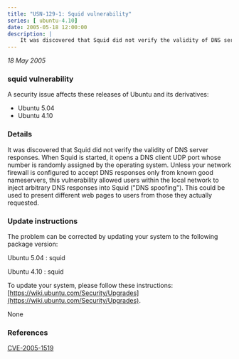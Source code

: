 ```yaml
---
title: "USN-129-1: Squid vulnerability"
series: [ ubuntu-4.10]
date: 2005-05-18 12:00:00
description: |
    It was discovered that Squid did not verify the validity of DNS server responses. When Squid is started, it opens a DNS client UDP port whose number is randomly assigned by the operating system. Unless your network firewall is configured to accept DNS responses only from known good nameservers, this vulnerability allowed users within the local network to inject arbitrary DNS responses into Squid (&quot;DNS spoofing&quot;). This could be used to present different web pages to users from those they actually requested.
--- 
```

 
 

*18 May 2005*

### squid vulnerability

A security issue affects these releases of Ubuntu and its derivatives:

* Ubuntu 5.04
* Ubuntu 4.10

### Details

It was discovered that Squid did not verify the validity of DNS server responses. When Squid is started, it opens a DNS client UDP port whose number is randomly assigned by the operating system. Unless your network firewall is configured to accept DNS responses only from known good nameservers, this vulnerability allowed users within the local network to inject arbitrary DNS responses into Squid (&quot;DNS spoofing&quot;). This could be used to present different web pages to users from those they actually requested.

### Update instructions

The problem can be corrected by updating your system to the following package version:

Ubuntu 5.04
 : squid 

Ubuntu 4.10
 : squid 

To update your system, please follow these instructions: [https://wiki.ubuntu.com/Security/Upgrades](https://wiki.ubuntu.com/Security/Upgrades).

None

### References

 
 [CVE-2005-1519](http://people.ubuntu.com/~ubuntu-security/cve/CVE-2005-1519)
 

